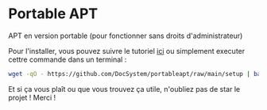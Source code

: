 # Portable APT
APT en version portable (pour fonctionner sans droits d'administrateur)

Pour l'installer, vous pouvez suivre le tutoriel [ici](https://github.com/DocSystem/portableapt/wiki/Installation) ou simplement executer cettre commande dans un terminal :
```sh
wget -qO - https://github.com/DocSystem/portableapt/raw/main/setup | bash -
```

Et si ça vous plaît ou que vous trouvez ça utile, n'oubliez pas de star le projet ! Merci !
